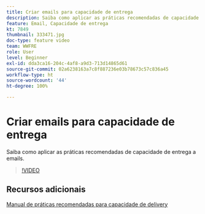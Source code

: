 ```yaml
---
title: Criar emails para capacidade de entrega
description: Saiba como aplicar as práticas recomendadas de capacidade de entrega a emails.
feature: Email, Capacidade de entrega
kt: 7849
thumbnail: 333471.jpg
doc-type: feature video
team: WWFRE
role: User
level: Beginner
exl-id: dda3ca16-204c-4af8-a9d3-713d14865d61
source-git-commit: 02a6238163a7c8f887236e03b78673c57c836a45
workflow-type: ht
source-wordcount: '44'
ht-degree: 100%

---
```


# Criar emails para capacidade de entrega

Saiba como aplicar as práticas recomendadas de capacidade de entrega a emails.

>[!VIDEO](https://video.tv.adobe.com/v/333471?quality=12)

## Recursos adicionais

[Manual de práticas recomendadas para capacidade de delivery](https://experienceleague.adobe.com/docs/deliverability-learn/deliverability-best-practice-guide/introduction.html?lang=pt-BR)
